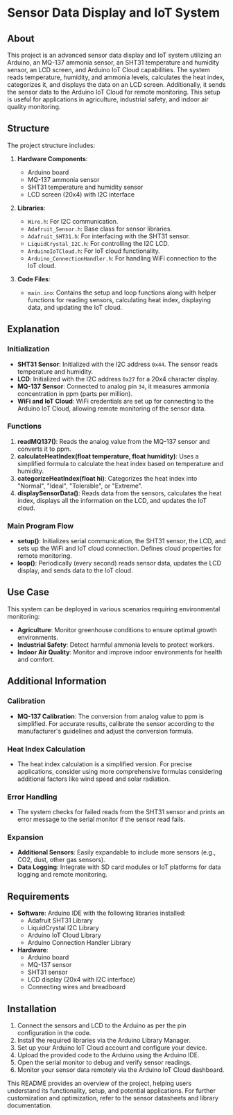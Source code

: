# Sensor Data Display and IoT System

## About

This project is an advanced sensor data display and IoT system utilizing an Arduino, an MQ-137 ammonia sensor, an SHT31 temperature and humidity sensor, an LCD screen, and Arduino IoT Cloud capabilities. The system reads temperature, humidity, and ammonia levels, calculates the heat index, categorizes it, and displays the data on an LCD screen. Additionally, it sends the sensor data to the Arduino IoT Cloud for remote monitoring. This setup is useful for applications in agriculture, industrial safety, and indoor air quality monitoring.

## Structure

The project structure includes:

1. **Hardware Components**:
   - Arduino board
   - MQ-137 ammonia sensor
   - SHT31 temperature and humidity sensor
   - LCD screen (20x4) with I2C interface

2. **Libraries**:
   - `Wire.h`: For I2C communication.
   - `Adafruit_Sensor.h`: Base class for sensor libraries.
   - `Adafruit_SHT31.h`: For interfacing with the SHT31 sensor.
   - `LiquidCrystal_I2C.h`: For controlling the I2C LCD.
   - `ArduinoIoTCloud.h`: For IoT cloud functionality.
   - `Arduino_ConnectionHandler.h`: For handling WiFi connection to the IoT cloud.

3. **Code Files**:
   - `main.ino`: Contains the setup and loop functions along with helper functions for reading sensors, calculating heat index, displaying data, and updating the IoT cloud.

## Explanation

### Initialization

- **SHT31 Sensor**: Initialized with the I2C address `0x44`. The sensor reads temperature and humidity.
- **LCD**: Initialized with the I2C address `0x27` for a 20x4 character display.
- **MQ-137 Sensor**: Connected to analog pin `34`, it measures ammonia concentration in ppm (parts per million).
- **WiFi and IoT Cloud**: WiFi credentials are set up for connecting to the Arduino IoT Cloud, allowing remote monitoring of the sensor data.

### Functions

1. **readMQ137()**: Reads the analog value from the MQ-137 sensor and converts it to ppm.
2. **calculateHeatIndex(float temperature, float humidity)**: Uses a simplified formula to calculate the heat index based on temperature and humidity.
3. **categorizeHeatIndex(float hi)**: Categorizes the heat index into "Normal", "Ideal", "Tolerable", or "Extreme".
4. **displaySensorData()**: Reads data from the sensors, calculates the heat index, displays all the information on the LCD, and updates the IoT cloud.

### Main Program Flow

- **setup()**: Initializes serial communication, the SHT31 sensor, the LCD, and sets up the WiFi and IoT cloud connection. Defines cloud properties for remote monitoring.
- **loop()**: Periodically (every second) reads sensor data, updates the LCD display, and sends data to the IoT cloud.

## Use Case

This system can be deployed in various scenarios requiring environmental monitoring:
- **Agriculture**: Monitor greenhouse conditions to ensure optimal growth environments.
- **Industrial Safety**: Detect harmful ammonia levels to protect workers.
- **Indoor Air Quality**: Monitor and improve indoor environments for health and comfort.

## Additional Information

### Calibration

- **MQ-137 Calibration**: The conversion from analog value to ppm is simplified. For accurate results, calibrate the sensor according to the manufacturer's guidelines and adjust the conversion formula.

### Heat Index Calculation

- The heat index calculation is a simplified version. For precise applications, consider using more comprehensive formulas considering additional factors like wind speed and solar radiation.

### Error Handling

- The system checks for failed reads from the SHT31 sensor and prints an error message to the serial monitor if the sensor read fails.

### Expansion

- **Additional Sensors**: Easily expandable to include more sensors (e.g., CO2, dust, other gas sensors).
- **Data Logging**: Integrate with SD card modules or IoT platforms for data logging and remote monitoring.

## Requirements

- **Software**: Arduino IDE with the following libraries installed:
  - Adafruit SHT31 Library
  - LiquidCrystal I2C Library
  - Arduino IoT Cloud Library
  - Arduino Connection Handler Library
- **Hardware**:
  - Arduino board
  - MQ-137 sensor
  - SHT31 sensor
  - LCD display (20x4 with I2C interface)
  - Connecting wires and breadboard

## Installation

1. Connect the sensors and LCD to the Arduino as per the pin configuration in the code.
2. Install the required libraries via the Arduino Library Manager.
3. Set up your Arduino IoT Cloud account and configure your device.
4. Upload the provided code to the Arduino using the Arduino IDE.
5. Open the serial monitor to debug and verify sensor readings.
6. Monitor your sensor data remotely via the Arduino IoT Cloud dashboard.

This README provides an overview of the project, helping users understand its functionality, setup, and potential applications. For further customization and optimization, refer to the sensor datasheets and library documentation.

